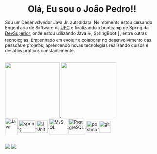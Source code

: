 <h1 align="center">Olá, Eu sou o João Pedro!!</h1>

  Sou um Desenvolvedor Java Jr. autodidata. No momento estou cursando Engenharia de Software na [UFC](https://es.quixada.ufc.br/) e finalizando o bootcamp de Spring da [DevSuperior](https://devsuperior.com.br/bootcamp), onde estou utilizando Java ☕, SpringBoot 🍃, entre outras tecnologias. Empenhado em evoluir e colaborar no desenvolvimento das pessoas e projetos, aprendendo novas tecnologias realizando cursos e desafios práticos constantemente.
  
<br>
  
<div align="left">
  <a href="https://github.com/jpdal98">
  <img height="180em" src="https://github-readme-stats.vercel.app/api?username=jpdal98&show_icons=true&theme=radical&include_all_commits=true&count_private=true"/>
  <img height="180em" src="https://github-readme-stats.vercel.app/api/top-langs/?username=jpdal98&layout=compact&langs_count=7&theme=radical"/>
</div>

  <img align="center" alt="Java" height="55" width="40" src="https://cdn.jsdelivr.net/gh/devicons/devicon/icons/java/java-original.svg">
  <img align = "center" src="https://i.imgur.com/emPAeK4.png" alt="spring" width="55" height="40"/> 
  <img align="center" alt="JUnit5" height="38" width="37" src="https://i.imgur.com/co3aDyw.png">
  <img align="center" alt="MySQL" height="50" width="60" src="https://cdn.jsdelivr.net/gh/devicons/devicon/icons/mysql/mysql-original-wordmark.svg">
  <img align="center" alt="PostgreSQL" height="50" width="55" src="https://cdn.jsdelivr.net/gh/devicons/devicon/icons/postgresql/postgresql-original-wordmark.svg">
  <img align = "center" src="https://i.imgur.com/WVuA8RH.png" alt="postman" width="38" height="37"/> 
  <img align = "center" src="https://i.imgur.com/5pIevzW.png" alt="git" width="38" height="37"/> 
</div>

##

<div> 
  <a href = "mailto:jpdal98@gmail.com"><img src="https://img.shields.io/badge/Gmail-D14836?style=for-the-badge&logo=gmail&logoColor=white" target="_blank"></a>
  <a href="https://linkedin.com/in/joão-pedro-dos-anjos-lopes-8725bb210" target="_blank"><img src="https://img.shields.io/badge/-LinkedIn-%230077B5?style=for-the-badge&logo=linkedin&logoColor=white" target="_blank"></a>  
</div>
